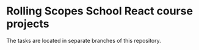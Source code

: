# Rolling Scopes School React course projects
The tasks are located in separate branches of this repository.